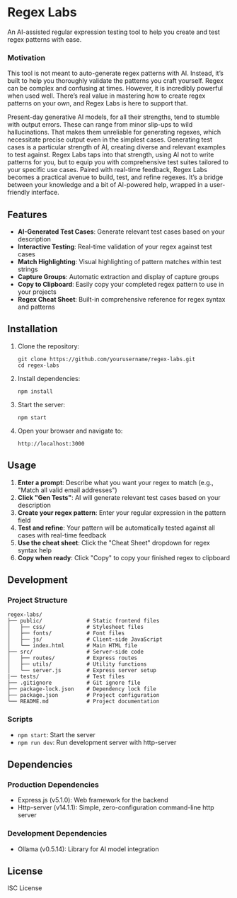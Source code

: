 # Regex Labs

An AI-assisted regular expression testing tool to help you create and test regex patterns with ease.

### Motivation
This tool is not meant to auto-generate regex patterns with AI. Instead, it’s built to help you thoroughly validate the patterns you craft yourself. Regex can be complex and confusing at times. However, it is incredibly powerful when used well. There’s real value in mastering how to create regex patterns on your own, and Regex Labs is here to support that.

Present-day generative AI models, for all their strengths, tend to stumble with output errors. These can range from minor slip-ups to wild hallucinations. That makes them unreliable for generating regexes, which necessitate precise output even in the simplest cases. Generating test cases is a particular strength of AI, creating diverse and relevant examples to test against. Regex Labs taps into that strength, using AI not to write patterns for you, but to equip you with comprehensive test suites tailored to your specific use cases. Paired with real-time feedback, Regex Labs becomes a practical avenue to build, test, and refine regexes. It’s a bridge between your knowledge and a bit of AI-powered help, wrapped in a user-friendly interface.

## Features

- **AI-Generated Test Cases**: Generate relevant test cases based on your description
- **Interactive Testing**: Real-time validation of your regex against test cases
- **Match Highlighting**: Visual highlighting of pattern matches within test strings
- **Capture Groups**: Automatic extraction and display of capture groups
- **Copy to Clipboard**: Easily copy your completed regex pattern to use in your projects
- **Regex Cheat Sheet**: Built-in comprehensive reference for regex syntax and patterns

## Installation

1. Clone the repository:
   ```
   git clone https://github.com/yourusername/regex-labs.git
   cd regex-labs
   ```

2. Install dependencies:
   ```
   npm install
   ```

3. Start the server:
   ```
   npm start
   ```

4. Open your browser and navigate to:
   ```
   http://localhost:3000
   ```

## Usage

1. **Enter a prompt**: Describe what you want your regex to match (e.g., "Match all valid email addresses")
2. **Click "Gen Tests"**: AI will generate relevant test cases based on your description
3. **Create your regex pattern**: Enter your regular expression in the pattern field
4. **Test and refine**: Your pattern will be automatically tested against all cases with real-time feedback
5. **Use the cheat sheet**: Click the "Cheat Sheet" dropdown for regex syntax help
6. **Copy when ready**: Click "Copy" to copy your finished regex to clipboard

## Development

### Project Structure
```
regex-labs/
├── public/              # Static frontend files
│   ├── css/             # Stylesheet files
│   ├── fonts/           # Font files
│   ├── js/              # Client-side JavaScript
│   └── index.html       # Main HTML file
├── src/                 # Server-side code
│   ├── routes/          # Express routes
│   ├── utils/           # Utility functions
│   └── server.js        # Express server setup
|── tests/               # Test files
├── .gitignore           # Git ignore file
├── package-lock.json    # Dependency lock file
├── package.json         # Project configuration
└── README.md            # Project documentation
```

### Scripts

- `npm start`: Start the server
- `npm run dev`: Run development server with http-server

## Dependencies

### Production Dependencies
- Express.js (v5.1.0): Web framework for the backend
- Http-server (v14.1.1): Simple, zero-configuration command-line http server

### Development Dependencies
- Ollama (v0.5.14): Library for AI model integration

## License

ISC License